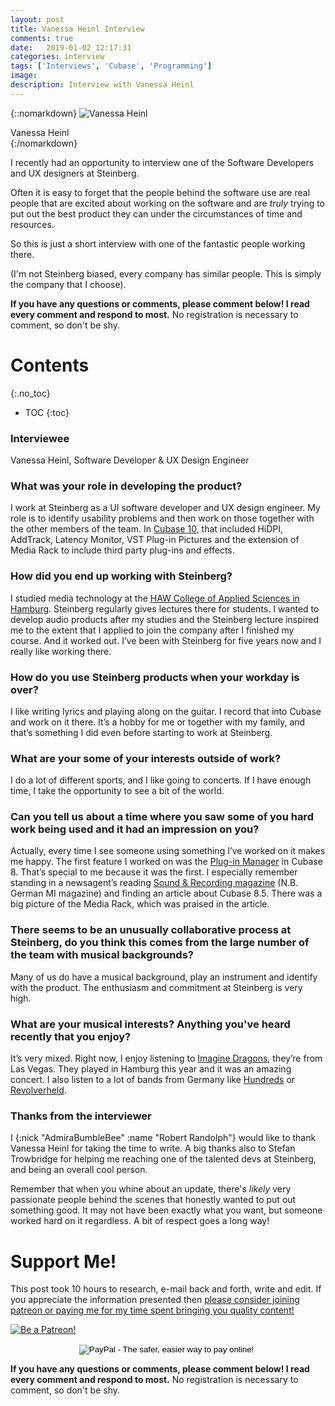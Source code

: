 ```yaml
---
layout: post
title: Vanessa Heinl Interview
comments: true
date:   2019-01-02_12:17:31 
categories: interview
tags: ['Interviews', 'Cubase', 'Programming']
image:
description: Interview with Vanessa Heinl
---
```


{::nomarkdown}
<img src="/assets/Cubase/Vanessa_Heinl.jpg" alt="Vanessa Heinl">
<div class="image-caption">Vanessa Heinl</div>
{:/nomarkdown}

I recently had an opportunity to interview one of the Software Developers and UX designers at Steinberg.

Often it is easy to forget that the people behind the software use are real people that are excited about working on the software and are _truly_ trying to put out the best product they can under the circumstances of time and resources.

So this is just a short interview with one of the fantastic people working there.

(I'm not Steinberg biased, every company has similar people. This is simply the company that I choose).

<!--more-->

**If you have any questions or comments, please comment below! I read every comment and respond to most.** No registration is necessary to comment, so don't be shy.

# Contents
{:.no_toc}
* TOC
{:toc}

### Interviewee

Vanessa Heinl, Software Developer & UX Design Engineer

### What was your role in developing the product?

I work at Steinberg as a UI software developer and UX design engineer. My role is to identify usability problems and then work on those together with the other members of the team. In [Cubase 10](https://new.steinberg.net/cubase/new-in-10/), that included HiDPI, AddTrack, Latency Monitor, VST Plug-in Pictures and the extension of Media Rack to include third party plug-ins and effects. 

### How did you end up working with Steinberg?

I studied media technology at the [HAW College of Applied Sciences in Hamburg](https://www.haw-hamburg.de/english.html). Steinberg regularly gives lectures there for students. I wanted to develop audio products after my studies and the Steinberg lecture inspired me to the extent that I applied to join the company after I finished my course. And it worked out. I’ve been with Steinberg for five years now and I really like working there.

### How do you use Steinberg products when your workday is over?

I like writing lyrics and playing along on the guitar. I record that into Cubase and work on it there. It’s a hobby for me or together with my family, and that’s something I did even before starting to work at Steinberg. 

### What are your some of your interests outside of work?

I do a lot of different sports, and I like going to concerts. If I have enough time, I take the opportunity to see a bit of the world.

### Can you tell us about a time where you saw some of you hard work being used and it had an impression on you?

Actually, every time I see someone using something I’ve worked on it makes me happy. The first feature I worked on was the [Plug-in Manager](https://steinberg.help/cubase_pro_artist/v9/en/cubase_nuendo/topics/installing_and_managing_plugins/plugin_manager_window_r.html) in Cubase 8. That’s special to me because it was the first. I especially remember standing in a newsagent’s reading [Sound & Recording magazine](https://www.soundandrecording.de) (N.B. German MI magazine) and finding an article about Cubase 8.5. There was a big picture of the Media Rack, which was praised in the article.

### There seems to be an unusually collaborative process at Steinberg, do you think this comes from the large number of the team with musical backgrounds?

Many of us do have a musical background, play an instrument and identify with the product. The enthusiasm and commitment at Steinberg is very high.

### What are your musical interests? Anything you've heard recently that you enjoy?

It’s very mixed. Right now, I enjoy listening to [Imagine Dragons](https://www.imaginedragonsmusic.com), they’re from Las Vegas. They played in Hamburg this year and it was an amazing concert. I also listen to a lot of bands from Germany like [Hundreds](http://www.hundredsmusic.com) or [Revolverheld](https://en.wikipedia.org/wiki/Revolverheld).

### Thanks from the interviewer

I {:nick "AdmiraBumbleBee" :name "Robert Randolph"} would like to thank Vanessa Heinl for taking the time to write. A big thanks also to Stefan Trowbridge for helping me reaching one of the talented devs at Steinberg, and being an overall cool person.

Remember that when you whine about an update, there's _likely_ very passionate people behind the scenes that honestly wanted to put out something good. It may not have been exactly what you want, but someone worked hard on it regardless. A bit of respect goes a long way!

# Support Me!

This post took 10 hours to research, e-mail back and forth, write and edit. If you appreciate the information presented then <a href="/DonateNow/">please consider joining patreon or paying me for my time spent bringing you quality content!</a>

<a href="https://www.patreon.com/bePatron?u=7465992"> <img class="patreon-button" src="/assets/Patreon.png" alt="Be a Patreon!"></a>

<form style="text-align: center;" action="https://www.paypal.com/cgi-bin/webscr" method="post" target="_top">
<input type="hidden" name="cmd" value="_s-xclick">
<input type="hidden" name="hosted_button_id" value="BR247JAZBTUJJ">
<input type="image" src="https://www.paypalobjects.com/en_US/i/btn/btn_donateCC_LG.gif" border="0" name="submit" alt="PayPal - The safer, easier way to pay online!">
<img alt="" border="0" src="https://www.paypalobjects.com/en_US/i/scr/pixel.gif" width="1" height="1">
</form>

**If you have any questions or comments, please comment below! I read every comment and respond to most.** No registration is necessary to comment, so don't be shy.

